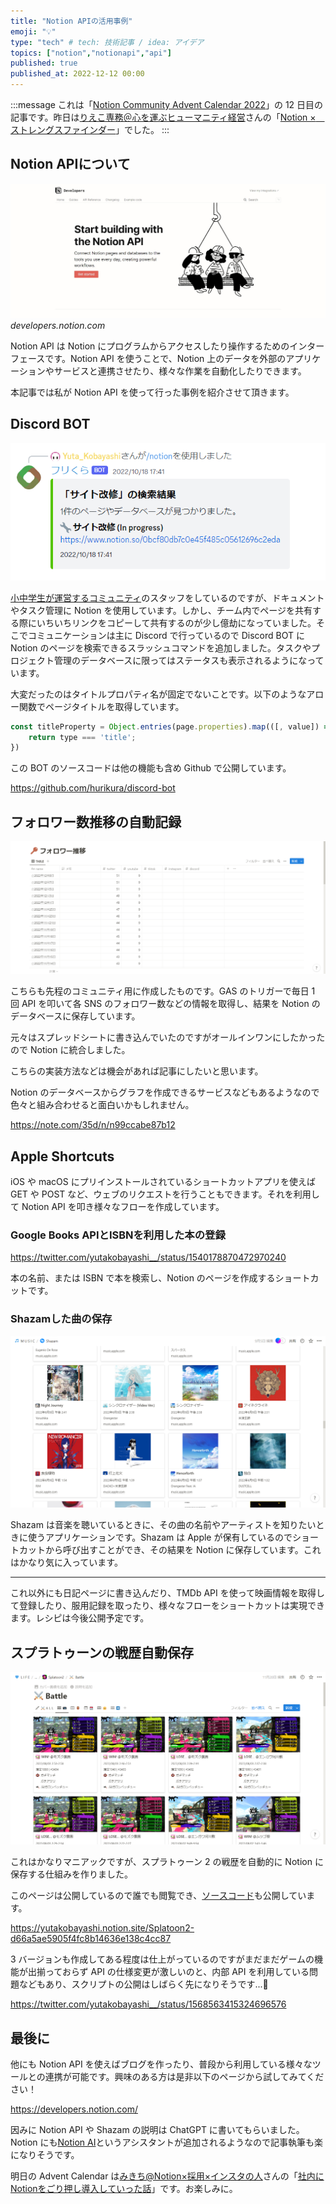 ```yaml
---
title: "Notion APIの活用事例"
emoji: "💡"
type: "tech" # tech: 技術記事 / idea: アイデア
topics: ["notion","notionapi","api"]
published: true
published_at: 2022-12-12 00:00
---
```


:::message
これは「[Notion Community Advent Calendar 2022](https://adventar.org/calendars/8074)」の 12 日目の記事です。昨日は[りえこ専務＠心を運ぶヒューマニティ経営](https://twitter.com/rieko0510)さんの「[Notion ×　ストレングスファインダー](https://note.com/rieko0510/n/n15a1f908bad8)」でした。
:::

## Notion APIについて

![Notion APIのウェブサイト](/images/notion-api-advent-calendar-22/notion-api.jpg)*developers.notion.com*

Notion API は Notion にプログラムからアクセスしたり操作するためのインターフェースです。Notion API を使うことで、Notion 上のデータを外部のアプリケーションやサービスと連携させたり、様々な作業を自動化したりできます。


本記事では私が Notion API を使って行った事例を紹介させて頂きます。

## Discord BOT

![/notion query: サイト改修](/images/notion-api-advent-calendar-22/discord-notion-search.png)

[小中学生が運営するコミュニティ](https://hurikura.com)のスタッフをしているのですが、ドキュメントやタスク管理に Notion を使用しています。しかし、チーム内でページを共有する際にいちいちリンクをコピーして共有するのが少し億劫になっていました。そこでコミュニケーションは主に Discord で行っているので Discord BOT に Notion のページを検索できるスラッシュコマンドを追加しました。タスクやプロジェクト管理のデータベースに限ってはステータスも表示されるようになっています。

大変だったのはタイトルプロパティ名が固定でないことです。以下のようなアロー関数でページタイトルを取得しています。

```js
const titleProperty = Object.entries(page.properties).map(([, value]) => value).find(({ type }) => {
    return type === 'title';
})
```

この BOT のソースコードは他の機能も含め Github で公開しています。

https://github.com/hurikura/discord-bot

## フォロワー数推移の自動記録

![/notion query: サイト改修](/images/notion-api-advent-calendar-22/follower-data.png)


こちらも先程のコミュニティ用に作成したものです。GAS のトリガーで毎日 1 回 API を叩いて各 SNS のフォロワー数などの情報を取得し、結果を Notion のデータベースに保存しています。

元々はスプレッドシートに書き込んでいたのですがオールインワンにしたかったので Notion に統合しました。

こちらの実装方法などは機会があれば記事にしたいと思います。

Notion のデータベースからグラフを作成できるサービスなどもあるようなので色々と組み合わせると面白いかもしれません。

https://note.com/35d/n/n99ccabe87b12


## Apple Shortcuts

iOS や macOS にプリインストールされているショートカットアプリを使えば GET や POST など、ウェブのリクエストを行うこともできます。それを利用して Notion API を叩き様々なフローを作成しています。

### Google Books APIとISBNを利用した本の登録

https://twitter.com/yutakobayashi__/status/1540178870472970240

本の名前、または ISBN で本を検索し、Notion のページを作成するショートカットです。


### Shazamした曲の保存

![Shazamを保存しているNotionのデータベース](/images/notion-api-advent-calendar-22/shazam-notion.png)


Shazam は音楽を聴いているときに、その曲の名前やアーティストを知りたいときに使うアプリケーションです。Shazam は Apple が保有しているのでショートカットから呼び出すことができ、その結果を Notion に保存しています。これはかなり気に入っています。

-----

これ以外にも日記ページに書き込んだり、TMDb API を使って映画情報を取得して登録したり、服用記録を取ったり、様々なフローをショートカットは実現できます。レシピは今後公開予定です。

## スプラトゥーンの戦歴自動保存

![Splatoon Notion](/images/notion-api-advent-calendar-22/splatoon2-notion.png)

これはかなりマニアックですが、スプラトゥーン 2 の戦歴を自動的に Notion に保存する仕組みを作りました。

このページは公開しているので誰でも閲覧でき、[ソースコード](https://github.com/yutakobayashidev/splatoon-notion)も公開しています。

https://yutakobayashi.notion.site/Splatoon2-d66a5ae5905f4fc8b14636e138c4cc87


3 バージョンも作成してある程度は仕上がっているのですがまだまだゲームの機能が出揃っておらず API の仕様変更が激しいのと、内部 API を利用している問題などもあり、スクリプトの公開はしばらく先になりそうです...🙏

https://twitter.com/yutakobayashi__/status/1568563415324696576

## 最後に

他にも Notion API を使えばブログを作ったり、普段から利用している様々なツールとの連携が可能です。興味のある方は是非以下のページから試してみてください！

https://developers.notion.com/

因みに Notion API や Shazam の説明は ChatGPT に書いてもらいました。Notion にも[Notion AI](https://www.notion.so/ja-jp/product/ai)というアシスタントが追加されるようなので記事執筆も楽になりそうです。


明日の Advent Calendar は[みきち@Notion×採用×インスタの人](https://www.instagram.com/mikity_s_notion/)さんの「[社内にNotionをごり押し導入していった話](https://paint-study-b02.notion.site/Notion-8321f2c5e5f349df9ae76e22153e0c83)」です。お楽しみに。
